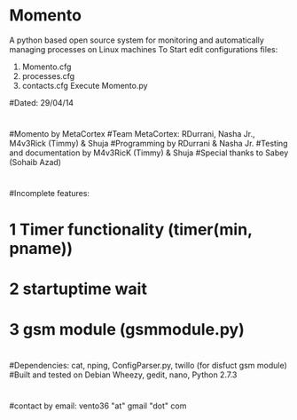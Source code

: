 Momento
=======

 A python based open source system for monitoring and automatically managing processes on Linux machines
To Start edit configurations files:
1. Momento.cfg
2. processes.cfg
3. contacts.cfg
Execute Momento.py

#Dated: 29/04/14
#
#Momento by MetaCortex
#Team MetaCortex: RDurrani, Nasha Jr., M4v3Rick (Timmy) & Shuja
#Programming by RDurrani & Nasha Jr.
#Testing and documentation by M4v3RicK (Timmy) & Shuja
#Special thanks to Sabey (Sohaib Azad)
#
#Incomplete features:
# 1	Timer functionality (timer(min, pname))
# 2	startuptime wait
# 3	gsm module (gsmmodule.py)
#
#Dependencies: cat, nping, ConfigParser.py, twillo (for disfuct gsm module)
#Built and tested on Debian Wheezy, gedit, nano, Python 2.7.3
#
#contact by email: vento36 "at" gmail "dot" com
